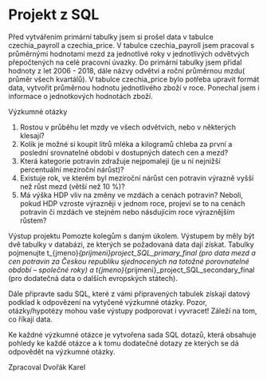 # Projekt z SQL

Před vytvářením primární tabulky jsem si prošel data v tabulce czechia_payroll a czechia_price. V tabulce czechia_payroll jsem pracoval s průměrnými hodnotami mezd za jednotlivé roky v jednotlivých odvětvých přepočtených na celé pracovní úvazky. Do primární tabulky jsem přidal hodnoty z let 2006 - 2018, dále názvy odvětví a roční průměrnou mzdu( průměr všech kvartálů). V tabulce czechia_price bylo potřeba upravit formát data, vytvořit průměrnou hodnotu jednotlivého zboží v roce. Ponechal jsem i informace o jednotkových hodnotách zboží.

Výzkumné otázky
1. Rostou v průběhu let mzdy ve všech odvětvích, nebo v některých klesají?
2. Kolik je možné si koupit litrů mléka a kilogramů chleba za první a poslední srovnatelné období v dostupných datech cen a mezd?
3. Která kategorie potravin zdražuje nejpomaleji (je u ní nejnižší percentuální meziroční nárůst)?
4. Existuje rok, ve kterém byl meziroční nárůst cen potravin výrazně vyšší než růst mezd (větší než 10 %)?
5. Má výška HDP vliv na změny ve mzdách a cenách potravin? Neboli, pokud HDP vzroste výrazněji v jednom roce, projeví se to na cenách potravin či mzdách ve stejném nebo násdujícím roce výraznějším růstem?

Výstup projektu
Pomozte kolegům s daným úkolem. Výstupem by měly být dvě tabulky v databázi, ze kterých se požadovaná data dají získat. Tabulky pojmenujte t_{jmeno}_{prijmeni}_project_SQL_primary_final (pro data mezd a cen potravin za Českou republiku sjednocených na totožné porovnatelné období – společné roky) a t_{jmeno}_{prijmeni}_project_SQL_secondary_final (pro dodatečná data o dalších evropských státech).

Dále připravte sadu SQL, které z vámi připravených tabulek získají datový podklad k odpovězení na vytyčené výzkumné otázky. Pozor, otázky/hypotézy mohou vaše výstupy podporovat i vyvracet! Záleží na tom, co říkají data.

Ke každné výzkumné otázce je vytvořena sada SQL dotazů, která obsahuje pohledy ke každé otázce a k tomu dodatečné dotazy ze kterých se dá odpovědět na výzkumné otázky.

Zpracoval Dvořák Karel